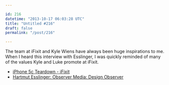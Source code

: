 ```yaml
---

id: 216
datetime: "2013-10-17 06:03:28 UTC"
title: "Untitled #216"
draft: false
permalink: "/post/216"

---
```


The team at iFixit and Kyle Wiens have always been huge inspirations to me. When I heard this interview with Esslinger, I was quickly reminded of many of the values Kyle and Luke promote at iFixit. 

 
 * [iPhone 5c Teardown - iFixit](http://www.ifixit.com/Teardown/iPhone+5c+Teardown/17382/1?singlePage)
 * [Hartmut Esslinger: Observer Media: Design Observer](https://web.archive.org/web/20140701123637/http://observermedia.designobserver.com/audio/hartmut-esslinger/37985/)



